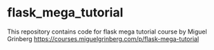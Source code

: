 # flask_mega_tutorial
This repository contains code for flask mega tutorial course by Miguel Grinberg
https://courses.miguelgrinberg.com/p/flask-mega-tutorial
